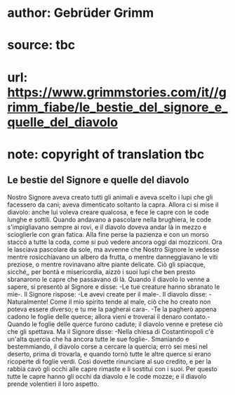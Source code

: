 # author: Gebrüder Grimm
# source: tbc
# url: https://www.grimmstories.com/it//grimm_fiabe/le_bestie_del_signore_e_quelle_del_diavolo
# note: copyright of translation tbc

## Le bestie del Signore e quelle del diavolo 

Nostro Signore aveva creato tutti gli animali e aveva scelto i lupi che
gli facessero da cani; aveva dimenticato soltanto la capra. Allora ci si
mise il diavolo: anche lui voleva creare qualcosa, e fece le capre con
le code lunghe e sottili. Quando andavano a pascolare nella brughiera,
le code s'impigliavano sempre ai rovi, e il diavolo doveva andar là in
mezzo e scioglierle con gran fatica. Alla fine perse la pazienza e con
un morso staccò a tutte la coda, come si può vedere ancora oggi dai
mozziconi. Ora le lasciava pascolare da sole, ma avvenne che Nostro
Signore le vedesse mentre rosicchiavano un albero da frutta, o mentre
danneggiavano le viti preziose, o mentre rovinavano altre piante
delicate. Ciò gli spiacque, sicché‚, per bontà e misericordia, aizzò i
suoi lupi che ben presto sbranarono le capre che passavano di là. Quando
il diavolo lo venne a sapere, si presentò al Signore e disse: -Le tue
creature hanno sbranato le mie-. Il Signore rispose: -Le avevi create
per il male-. Il diavolo disse: -Naturalmente! Come il mio spirito tende
al male, ciò che ho creato non poteva essere diverso; e tu me la
pagherai cara-. -Te la pagherò appena cadono le foglie delle querce;
allora vieni e troverai il denaro contato.- Quando le foglie delle
querce furono cadute; il diavolo venne e pretese ciò che gli spettava.
Ma il Signore disse: -Nella chiesa di Costantinopoli c'è un'alta
quercia che ha ancora tutte le sue foglie-. Smaniando e bestemmiando, il
diavolo corse a cercare la quercia; errò sei mesi nel deserto, prima di
trovarla, e quando tornò tutte le altre querce si erano ricoperte di
foglie verdi. Così dovette rinunciare al suo credito, e per la rabbia
cavò gli occhi alle capre rimaste e li sostituì con i suoi. Per questo
tutte le capre hanno gli occhi da diavolo e le code mozze; e il diavolo
prende volentieri il loro aspetto.

